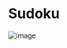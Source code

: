 # Sudoku

![image](https://user-images.githubusercontent.com/34576225/119158326-633fa000-ba56-11eb-866d-cf3b269e34b7.png)
